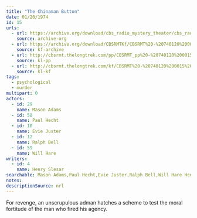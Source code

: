 ```yaml
---
title: "The Chinaman Button"
date: 01/20/1974
id: 15
urls: 
  - url: https://archive.org/download/cbs_radio_mystery_theater/cbs_radio_mystery_theater-0001-0050.zip/cbs_radio_mystery_theater-0001-0050%2Fcbsrmt_0015_the_chinaman_button.mp3
    source: archive-org
  - url: https://archive.org/download/CBSRMTKf/CBSRMT%20-%20740120%200015%20The%20Chinaman%20Button_kf.mp3
    source: kf-archive
  - url: http://cbsrmt.thelongtrek.com/pp/CBSRMT_pp%20-%20740120%200015%20The%20Chinaman%20Button.mp3
    source: kl-pp
  - url: http://cbsrmt.thelongtrek.com/kf/CBSRMT%20-%20740120%200015%20The%20Chinaman%20Button_kf.mp3
    source: kl-kf
tags: 
  - psychological
  - murder
multipart: 0
actors:  
  - id: 29
    name: Mason Adams  
  - id: 58
    name: Paul Hecht  
  - id: 10
    name: Evie Juster  
  - id: 12
    name: Ralph Bell  
  - id: 59
    name: Will Hare
writers:  
  - id: 4
    name: Henry Slesar
searchable: Mason Adams,Paul Hecht,Evie Juster,Ralph Bell,Will Hare Henry Slesar
notes: 
descriptionSource: nrl
---
```

For revenge, an unscrupulous adman hatches a scheme to test the moral fortitude of the man who fired his agency.